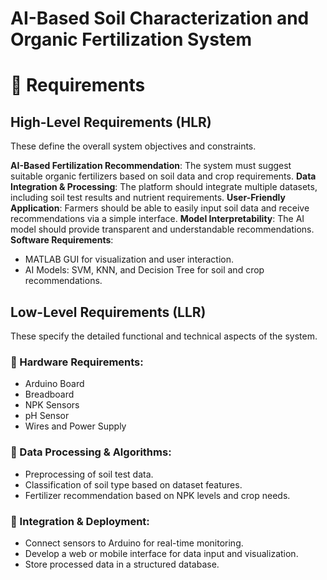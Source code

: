 # AI-Based Soil Characterization and Organic Fertilization System

# 📌 Requirements

## High-Level Requirements (HLR)
These define the overall system objectives and constraints.

**AI-Based Fertilization Recommendation**: The system must suggest suitable organic fertilizers based on soil data and crop requirements.
**Data Integration & Processing**: The platform should integrate multiple datasets, including soil test results and nutrient requirements.
**User-Friendly Application**: Farmers should be able to easily input soil data and receive recommendations via a simple interface.
**Model Interpretability**: The AI model should provide transparent and understandable recommendations.
**Software Requirements**:
- MATLAB GUI for visualization and user interaction.
- AI Models: SVM, KNN, and Decision Tree for soil and crop recommendations.

## Low-Level Requirements (LLR)
These specify the detailed functional and technical aspects of the system.

### 🔹 Hardware Requirements:
- Arduino Board
- Breadboard
- NPK Sensors
- pH Sensor
- Wires and Power Supply

### 🔹 Data Processing & Algorithms:
- Preprocessing of soil test data.
- Classification of soil type based on dataset features.
- Fertilizer recommendation based on NPK levels and crop needs.

### 🔹 Integration & Deployment:
- Connect sensors to Arduino for real-time monitoring.
- Develop a web or mobile interface for data input and visualization.
- Store processed data in a structured database.


